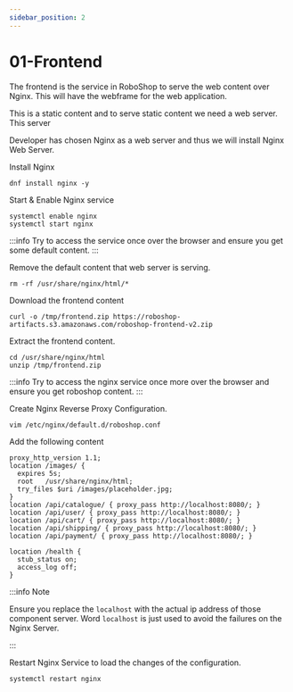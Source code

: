 ```yaml
---
sidebar_position: 2
---
```


# 01-Frontend

The frontend is the service in RoboShop to serve the web content over Nginx. This will have the webframe for the web application.

This is a static content and to serve static content we need a web server. This server

Developer has chosen Nginx as a web server and thus we will install Nginx Web Server. 

Install Nginx 
```shell
dnf install nginx -y 
```

Start & Enable Nginx service 
```shell
systemctl enable nginx 
systemctl start nginx 
```

:::info
Try to access the service once over the browser and ensure you get some default content.
:::


Remove the default content that web server is serving. 

```shell
rm -rf /usr/share/nginx/html/* 
```

Download the frontend content

```shell
curl -o /tmp/frontend.zip https://roboshop-artifacts.s3.amazonaws.com/roboshop-frontend-v2.zip 
```

Extract the frontend content.

```shell
cd /usr/share/nginx/html 
unzip /tmp/frontend.zip
```

:::info
Try to access the nginx service once more over the browser and ensure you get roboshop content.
:::

Create Nginx Reverse Proxy Configuration.

```shell 
vim /etc/nginx/default.d/roboshop.conf 
```

Add the following content 

```nginx configuration title=/etc/nginx/default.d/roboshop.conf 
proxy_http_version 1.1;
location /images/ {
  expires 5s;
  root   /usr/share/nginx/html;
  try_files $uri /images/placeholder.jpg;
}
location /api/catalogue/ { proxy_pass http://localhost:8080/; }
location /api/user/ { proxy_pass http://localhost:8080/; }
location /api/cart/ { proxy_pass http://localhost:8080/; }
location /api/shipping/ { proxy_pass http://localhost:8080/; }
location /api/payment/ { proxy_pass http://localhost:8080/; }

location /health {
  stub_status on;
  access_log off;
}
```

:::info Note

Ensure you replace the `localhost` with the actual ip address of those component server. Word `localhost` is just used to avoid the failures on the Nginx Server.

:::


Restart Nginx Service to load the changes of the configuration.

```shell 
systemctl restart nginx 
```

